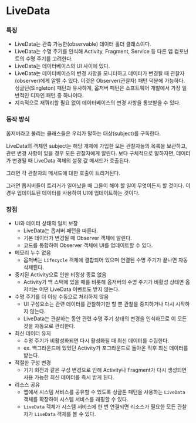 # LiveData

### 특징

- LiveData는 관측 가능한(observable) 데이터 홀더 클래스이다.
- LiveData는 수명 주기를 인식해 Activity, Fragment, Service 등 다른 앱 컴포넌트의 수명 주기를 고려한다.
- LiveData는 데이터베이스와 UI 사이에 있다.
- LiveData는 데이터베이스의 변경 사항을 모니터하고 데이터가 변경될 때 관찰자(observer)에게 알릴 수 있다. 이것은 Observer(관찰자) 패턴 덕분에 가능하다. 싱글턴(Singleton) 패턴과 유사하게, 옵저버 패턴은 소프트웨어 개발에서 가장 일반적인 디자인 패턴 중 하나이다.
- 지속적으로 재쿼리할 필요 없이 데이터베이스의 변경 사항을 통보받을 수 있다.

### 동작 방식

옵저버라고 불리는 클래스들은 우리가 말하는 대상(subject)를 구독한다.

LiveData의 객체인 subject는 해당 개체에 가입한 모든 관찰자들의 목록을 보관하고, 관련 변경 사항이 있을 경우 모든 관찰자에게 알린다. 보다 구체적으로 말하자면, 데이터가 변경될 때 LiveData 객체의 설정 값 메서드가 호출된다.

그러면 각 관찰자의 메서드에 대한 호출이 트리거된다.

그러면 옵저버들이 트리거가 일어났을 때 그들이 해야 할 일이 무엇이든지 할 것이다. 이 경우 업데이트된 데이터를 사용하여 UI에 업데이트하는 것이다.

### 장점

- UI와 데이터 상태의 일치 보장
    - LiveData는 옵저버 패턴을 따른다.
    - 기본 데이터가 변경될 때 Observer 객체에 알린다.
    - 코드를 통합하여 Observer 객체에 UI를 업데이트할 수 있다.
- 메모리 누수 없음
    - 옵저버는 `Lifecycle` 객체에 결합되어 있으며 연결된 수명 주기가 끝나면 자동 삭제된다.
- 중지된 Activity으로 인한 비정상 종료 없음
    - Activity가 백 스택에 있을 때를 비롯해 옵저버의 수명 주기가 비활성 상태면 옵저버는 어떤 LiveData 이벤트도 받지 않는다.
- 수명 주기를 더 이상 수동으로 처리하지 않음
    - UI 구성요소는 관련 데이터를 관찰하기만 할 뿐 관찰을 중지하거나 다시 시작하지 않는다.
    - LiveData는 관찰하는 동안 관련 수명 주기 상태의 변경을 인식하므로 이 모든 것을 자동으로 관리한다.
- 최신 데이터 유지
    - 수명 주기가 비활성화되면 다시 활성화될 때 최신 데이터를 수집한다.
    - ex. 백그라운드에 있었던 Activity가 포그라운드로 돌아온 직후 최신 데이터를 받는다.
- 적절한 구성 변경
    - 기기 회전과 같은 구성 변경으로 인해 Activity나 Fragment가 다시 생성되면 사용 가능한 최신 데이터를 즉시 받게 된다.
- 리소스 공유
    - 앱에서 시스템 서비스를 공유할 수 있도록 싱글톤 패턴을 사용하는 `LiveData` 객체를 확장하여 시스템 서비스를 래핑할 수 있다.
    - `LiveData` 객체가 시스템 서비스에 한 번 연결되면 리소스가 필요한 모든 관찰자가 `LiveData` 객체를 볼 수 있다.

